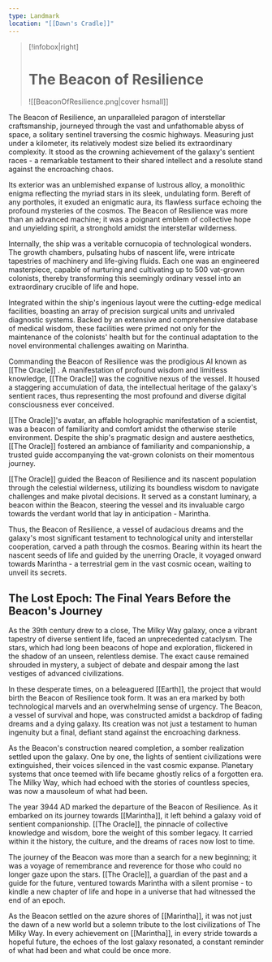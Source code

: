 ```yaml
---
type: Landmark
location: "[[Dawn's Cradle]]"
---
```

>[!infobox|right]
># The Beacon of Resilience
>![[BeaconOfResilience.png|cover hsmall]]

The Beacon of Resilience, an unparalleled paragon of interstellar craftsmanship, journeyed through the vast and unfathomable abyss of space, a solitary sentinel traversing the cosmic highways. Measuring just under a kilometer, its relatively modest size belied its extraordinary complexity. It stood as the crowning achievement of the galaxy's sentient races - a remarkable testament to their shared intellect and a resolute stand against the encroaching chaos.

Its exterior was an unblemished expanse of lustrous alloy, a monolithic enigma reflecting the myriad stars in its sleek, undulating form. Bereft of any portholes, it exuded an enigmatic aura, its flawless surface echoing the profound mysteries of the cosmos. The Beacon of Resilience was more than an advanced machine; it was a poignant emblem of collective hope and unyielding spirit, a stronghold amidst the interstellar wilderness.

Internally, the ship was a veritable cornucopia of technological wonders. The growth chambers, pulsating hubs of nascent life, were intricate tapestries of machinery and life-giving fluids. Each one was an engineered masterpiece, capable of nurturing and cultivating up to 500 vat-grown colonists, thereby transforming this seemingly ordinary vessel into an extraordinary crucible of life and hope.

Integrated within the ship's ingenious layout were the cutting-edge medical facilities, boasting an array of precision surgical units and unrivaled diagnostic systems. Backed by an extensive and comprehensive database of medical wisdom, these facilities were primed not only for the maintenance of the colonists' health but for the continual adaptation to the novel environmental challenges awaiting on Marintha.

Commanding the Beacon of Resilience was the prodigious AI known as [[The Oracle]] . A manifestation of profound wisdom and limitless knowledge, [[The Oracle]] was the cognitive nexus of the vessel. It housed a staggering accumulation of data, the intellectual heritage of the galaxy's sentient races, thus representing the most profound and diverse digital consciousness ever conceived.

[[The Oracle]]'s avatar, an affable holographic manifestation of a scientist, was a beacon of familiarity and comfort amidst the otherwise sterile environment. Despite the ship's pragmatic design and austere aesthetics, [[The Oracle]] fostered an ambiance of familiarity and companionship, a trusted guide accompanying the vat-grown colonists on their momentous journey.

[[The Oracle]] guided the Beacon of Resilience and its nascent population through the celestial wilderness, utilizing its boundless wisdom to navigate challenges and make pivotal decisions. It served as a constant luminary, a beacon within the Beacon, steering the vessel and its invaluable cargo towards the verdant world that lay in anticipation - Marintha.

Thus, the Beacon of Resilience, a vessel of audacious dreams and the galaxy's most significant testament to technological unity and interstellar cooperation, carved a path through the cosmos. Bearing within its heart the nascent seeds of life and guided by the unerring Oracle, it voyaged onward towards Marintha - a terrestrial gem in the vast cosmic ocean, waiting to unveil its secrets.

## The Lost Epoch: The Final Years Before the Beacon's Journey
As the 39th century drew to a close, The Milky Way galaxy, once a vibrant tapestry of diverse sentient life, faced an unprecedented cataclysm. The stars, which had long been beacons of hope and exploration, flickered in the shadow of an unseen, relentless demise. The exact cause remained shrouded in mystery, a subject of debate and despair among the last vestiges of advanced civilizations.

In these desperate times, on a beleaguered [[Earth]], the project that would birth the Beacon of Resilience took form. It was an era marked by both technological marvels and an overwhelming sense of urgency. The Beacon, a vessel of survival and hope, was constructed amidst a backdrop of fading dreams and a dying galaxy. Its creation was not just a testament to human ingenuity but a final, defiant stand against the encroaching darkness.

As the Beacon's construction neared completion, a somber realization settled upon the galaxy. One by one, the lights of sentient civilizations were extinguished, their voices silenced in the vast cosmic expanse. Planetary systems that once teemed with life became ghostly relics of a forgotten era. The Milky Way, which had echoed with the stories of countless species, was now a mausoleum of what had been.

The year 3944 AD marked the departure of the Beacon of Resilience. As it embarked on its journey towards [[Marintha]], it left behind a galaxy void of sentient companionship. [[The Oracle]], the pinnacle of collective knowledge and wisdom, bore the weight of this somber legacy. It carried within it the history, the culture, and the dreams of races now lost to time.

The journey of the Beacon was more than a search for a new beginning; it was a voyage of remembrance and reverence for those who could no longer gaze upon the stars. [[The Oracle]], a guardian of the past and a guide for the future, ventured towards Marintha with a silent promise - to kindle a new chapter of life and hope in a universe that had witnessed the end of an epoch.

As the Beacon settled on the azure shores of [[Marintha]], it was not just the dawn of a new world but a solemn tribute to the lost civilizations of The Milky Way. In every achievement on [[Marintha]], in every stride towards a hopeful future, the echoes of the lost galaxy resonated, a constant reminder of what had been and what could be once more.
